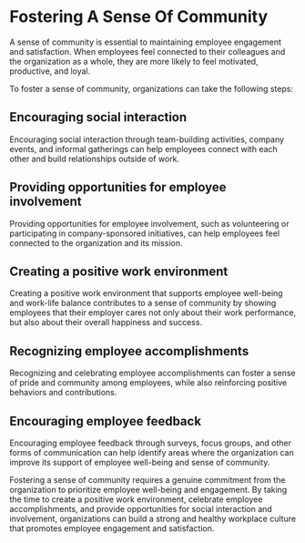 # Fostering A Sense Of Community

A sense of community is essential to maintaining employee engagement and satisfaction. When employees feel connected to their colleagues and the organization as a whole, they are more likely to feel motivated, productive, and loyal.

To foster a sense of community, organizations can take the following steps:

## Encouraging social interaction

Encouraging social interaction through team-building activities, company events, and informal gatherings can help employees connect with each other and build relationships outside of work.

## Providing opportunities for employee involvement

Providing opportunities for employee involvement, such as volunteering or participating in company-sponsored initiatives, can help employees feel connected to the organization and its mission.

## Creating a positive work environment

Creating a positive work environment that supports employee well-being and work-life balance contributes to a sense of community by showing employees that their employer cares not only about their work performance, but also about their overall happiness and success.

## Recognizing employee accomplishments

Recognizing and celebrating employee accomplishments can foster a sense of pride and community among employees, while also reinforcing positive behaviors and contributions.

## Encouraging employee feedback

Encouraging employee feedback through surveys, focus groups, and other forms of communication can help identify areas where the organization can improve its support of employee well-being and sense of community.

Fostering a sense of community requires a genuine commitment from the organization to prioritize employee well-being and engagement. By taking the time to create a positive work environment, celebrate employee accomplishments, and provide opportunities for social interaction and involvement, organizations can build a strong and healthy workplace culture that promotes employee engagement and satisfaction.

